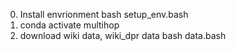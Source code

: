 0. Install envrionment
   bash setup_env.bash
1. conda activate multihop
2. download wiki data, wiki_dpr data
   bash data.bash
